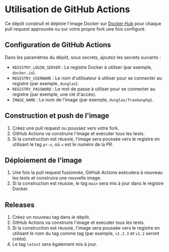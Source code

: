 # Utilisation de GitHub Actions

Ce dépôt construit et déploie l'image Docker sur [Docker Hub](https://hub.docker.com/r/dunglas/frankenphp) pour
chaque pull request approuvée ou sur votre propre fork une fois configuré.

## Configuration de GitHub Actions

Dans les paramètres du dépôt, sous secrets, ajoutez les secrets suivants :

- `REGISTRY_LOGIN_SERVER` : Le registre Docker à utiliser (par exemple, `docker.io`).
- `REGISTRY_USERNAME` : Le nom d'utilisateur à utiliser pour se connecter au registre (par exemple, `dunglas`).
- `REGISTRY_PASSWORD` : Le mot de passe à utiliser pour se connecter au registre (par exemple, une clé d'accès).
- `IMAGE_NAME` : Le nom de l'image (par exemple, `dunglas/frankenphp`).

## Construction et push de l'image

1. Créez une pull request ou poussez vers votre fork.
2. GitHub Actions va construire l'image et exécuter tous les tests.
3. Si la construction est réussie, l'image sera poussée vers le registre en utilisant le tag `pr-x`, où `x` est le numéro de la PR.

## Déploiement de l'image

1. Une fois la pull request fusionnée, GitHub Actions exécutera à nouveau les tests et construira une nouvelle image.
2. Si la construction est réussie, le tag `main` sera mis à jour dans le registre Docker.

## Releases

1. Créez un nouveau tag dans le dépôt.
2. GitHub Actions va construire l'image et exécuter tous les tests.
3. Si la construction est réussie, l'image sera poussée vers le registre en utilisant le nom du tag comme tag (par exemple, `v1.2.3` et `v1.2` seront créés).
4. Le tag `latest` sera également mis à jour.

